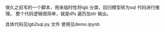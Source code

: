 很久之前写的一个脚本，用来临时性将lgb 分类、回归模型转为sql 代码进行推理。
整个代码逻辑很简单，就是dfs 遍历加str 输出。

具体代码见lgb2sql.py 文件
使用见demo.ipynb